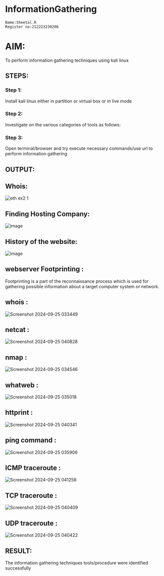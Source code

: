 # InformationGathering
```
Name:Sheetal.R
Register no:212223230206
```
# AIM:
To perform information gathering techniques using kali linux 

## STEPS:
### Step 1:
Install kali linux either in partition or virtual box or in live mode

### Step 2:
Investigate on the various categories of tools as follows:

### Step 3:
Open terminal/browser and try execute necessary commands/use url to perform information gathering

## OUTPUT:
## Whois:
![eth ex2 1](https://github.com/user-attachments/assets/ed8052ba-e899-4608-8fa0-61d58010313b)
## Finding Hosting Company:
![image](https://github.com/Reebak04/InformationGathering/assets/118364993/90d1a4b1-7c61-409b-988e-86a2def2e2d6)
## History of the website:
![image](https://github.com/Reebak04/InformationGathering/assets/118364993/cceb386f-2da9-48fb-8a1b-b0376f43c776)

## webserver Footprinting :
Footprinting is a part of the reconnaissance process which is used for gathering possible information about a target computer system or network.

## whois :
![Screenshot 2024-09-25 033449](https://github.com/user-attachments/assets/875a36a7-9bd4-4c3e-986e-3dd3826128d4)

## netcat :
![Screenshot 2024-09-25 040828](https://github.com/user-attachments/assets/0a73833c-bedb-4698-be37-b8f034008739)

## nmap :
![Screenshot 2024-09-25 034546](https://github.com/user-attachments/assets/e24f6331-66a2-46da-8d81-fc7c1da042e2)

## whatweb :
![Screenshot 2024-09-25 035018](https://github.com/user-attachments/assets/a866a750-8fa1-4869-a935-f62f551a1ec0)

## httprint :
![Screenshot 2024-09-25 040341](https://github.com/user-attachments/assets/1d76712e-61ae-4a6d-bea3-9d3e62272998)

## ping command :
![Screenshot 2024-09-25 035906](https://github.com/user-attachments/assets/084f7df1-4348-4090-a7b4-4ae0eb932ef6)

## ICMP traceroute :
![Screenshot 2024-09-25 041258](https://github.com/user-attachments/assets/11811aef-4ffd-4c18-8d19-885bb3c11292)


## TCP traceroute :
![Screenshot 2024-09-25 040409](https://github.com/user-attachments/assets/d8602105-a504-4133-98be-b4a1f6021667)

## UDP traceroute :
![Screenshot 2024-09-25 040422](https://github.com/user-attachments/assets/e88afab0-543f-4830-837f-c5276e7d71df)



## RESULT:
The information gathering techniques tools/procedure were  identified successfully
